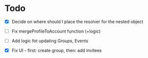 # Todo

- [X] Decide on where should I place the resolver for the nested object
- [ ] Fix mergeProfileToAccount function (+logic)
- [ ] Add logic fot updating Groups, Events
- [X] Fix UI - first: create group, then: add invitees


